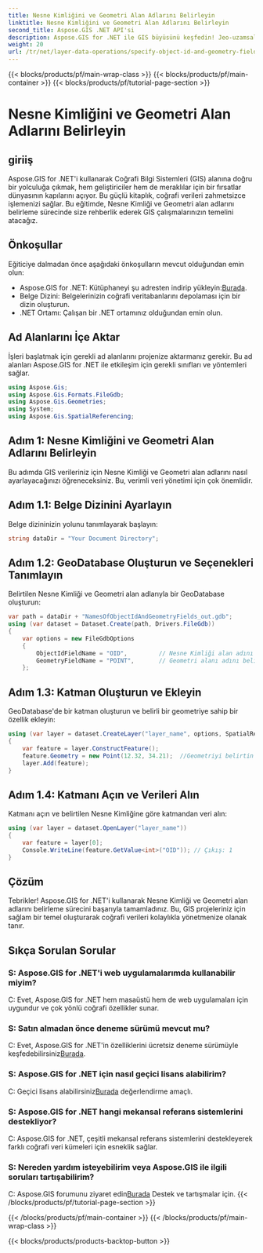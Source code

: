 ```yaml
---
title: Nesne Kimliğini ve Geometri Alan Adlarını Belirleyin
linktitle: Nesne Kimliğini ve Geometri Alan Adlarını Belirleyin
second_title: Aspose.GIS .NET API'si
description: Aspose.GIS for .NET ile GIS büyüsünü keşfedin! Jeo-uzamsal verileri zahmetsizce yönetin. Hemen indirin ve mekansal zekanın gücünü açığa çıkarın.
weight: 20
url: /tr/net/layer-data-operations/specify-object-id-and-geometry-field-names/
---
```


{{< blocks/products/pf/main-wrap-class >}}
{{< blocks/products/pf/main-container >}}
{{< blocks/products/pf/tutorial-page-section >}}

# Nesne Kimliğini ve Geometri Alan Adlarını Belirleyin

## giriiş
Aspose.GIS for .NET'i kullanarak Coğrafi Bilgi Sistemleri (GIS) alanına doğru bir yolculuğa çıkmak, hem geliştiriciler hem de meraklılar için bir fırsatlar dünyasının kapılarını açıyor. Bu güçlü kitaplık, coğrafi verileri zahmetsizce işlemenizi sağlar. Bu eğitimde, Nesne Kimliği ve Geometri alan adlarını belirleme sürecinde size rehberlik ederek GIS çalışmalarınızın temelini atacağız.
## Önkoşullar
Eğiticiye dalmadan önce aşağıdaki önkoşulların mevcut olduğundan emin olun:
-  Aspose.GIS for .NET: Kütüphaneyi şu adresten indirip yükleyin:[Burada](https://releases.aspose.com/gis/net/).
- Belge Dizini: Belgelerinizin coğrafi veritabanlarını depolaması için bir dizin oluşturun.
- .NET Ortamı: Çalışan bir .NET ortamınız olduğundan emin olun.
## Ad Alanlarını İçe Aktar
İşleri başlatmak için gerekli ad alanlarını projenize aktarmanız gerekir. Bu ad alanları Aspose.GIS for .NET ile etkileşim için gerekli sınıfları ve yöntemleri sağlar.
```csharp
using Aspose.Gis;
using Aspose.Gis.Formats.FileGdb;
using Aspose.Gis.Geometries;
using System;
using Aspose.Gis.SpatialReferencing;
```
## Adım 1: Nesne Kimliğini ve Geometri Alan Adlarını Belirleyin
Bu adımda GIS verileriniz için Nesne Kimliği ve Geometri alan adlarını nasıl ayarlayacağınızı öğreneceksiniz. Bu, verimli veri yönetimi için çok önemlidir.
## Adım 1.1: Belge Dizinini Ayarlayın
Belge dizininizin yolunu tanımlayarak başlayın:
```csharp
string dataDir = "Your Document Directory";
```
## Adım 1.2: GeoDatabase Oluşturun ve Seçenekleri Tanımlayın
Belirtilen Nesne Kimliği ve Geometri alan adlarıyla bir GeoDatabase oluşturun:
```csharp
var path = dataDir + "NamesOfObjectIdAndGeometryFields_out.gdb";
using (var dataset = Dataset.Create(path, Drivers.FileGdb))
{
    var options = new FileGdbOptions
    {
        ObjectIdFieldName = "OID",         // Nesne Kimliği alan adını belirtin
        GeometryFieldName = "POINT",       // Geometri alanı adını belirtin
    };
```
## Adım 1.3: Katman Oluşturun ve Ekleyin
GeoDatabase'de bir katman oluşturun ve belirli bir geometriye sahip bir özellik ekleyin:
```csharp
using (var layer = dataset.CreateLayer("layer_name", options, SpatialReferenceSystem.Wgs84))
{
    var feature = layer.ConstructFeature();
    feature.Geometry = new Point(12.32, 34.21);  //Geometriyi belirtin (bu durumda bir nokta)
    layer.Add(feature);
}
```
## Adım 1.4: Katmanı Açın ve Verileri Alın
Katmanı açın ve belirtilen Nesne Kimliğine göre katmandan veri alın:
```csharp
using (var layer = dataset.OpenLayer("layer_name"))
{
    var feature = layer[0];
    Console.WriteLine(feature.GetValue<int>("OID")); // Çıkış: 1
}
```
## Çözüm
Tebrikler! Aspose.GIS for .NET'i kullanarak Nesne Kimliği ve Geometri alan adlarını belirleme sürecini başarıyla tamamladınız. Bu, GIS projeleriniz için sağlam bir temel oluşturarak coğrafi verileri kolaylıkla yönetmenize olanak tanır.
## Sıkça Sorulan Sorular
### S: Aspose.GIS for .NET'i web uygulamalarımda kullanabilir miyim?
C: Evet, Aspose.GIS for .NET hem masaüstü hem de web uygulamaları için uygundur ve çok yönlü coğrafi özellikler sunar.
### S: Satın almadan önce deneme sürümü mevcut mu?
 C: Evet, Aspose.GIS for .NET'in özelliklerini ücretsiz deneme sürümüyle keşfedebilirsiniz[Burada](https://releases.aspose.com/).
### S: Aspose.GIS for .NET için nasıl geçici lisans alabilirim?
 C: Geçici lisans alabilirsiniz[Burada](https://purchase.aspose.com/temporary-license/) değerlendirme amaçlı.
### S: Aspose.GIS for .NET hangi mekansal referans sistemlerini destekliyor?
C: Aspose.GIS for .NET, çeşitli mekansal referans sistemlerini destekleyerek farklı coğrafi veri kümeleri için esneklik sağlar.
### S: Nereden yardım isteyebilirim veya Aspose.GIS ile ilgili soruları tartışabilirim?
 C: Aspose.GIS forumunu ziyaret edin[Burada](https://forum.aspose.com/c/gis/33) Destek ve tartışmalar için.
{{< /blocks/products/pf/tutorial-page-section >}}

{{< /blocks/products/pf/main-container >}}
{{< /blocks/products/pf/main-wrap-class >}}

{{< blocks/products/products-backtop-button >}}
